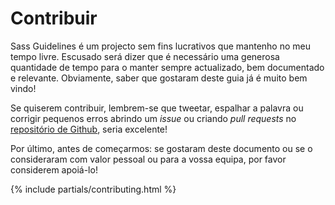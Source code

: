 
# Contribuir

Sass Guidelines é um projecto sem fins lucrativos que mantenho no meu tempo livre. Escusado será dizer que é necessário uma generosa quantidade de tempo para o manter sempre actualizado, bem documentado e relevante. Obviamente, saber que gostaram deste guia já é muito bem vindo!

Se quiserem contribuir, lembrem-se que tweetar, espalhar a palavra ou corrigir pequenos erros abrindo um _issue_ ou criando _pull requests_ no [repositório de Github](https://github.com/HugoGiraudel/sass-guidelines), seria excelente!

Por último, antes de começarmos: se gostaram deste documento ou se o consideraram com valor pessoal ou para a vossa equipa, por favor considerem apoiá-lo!

{% include partials/contributing.html %}
